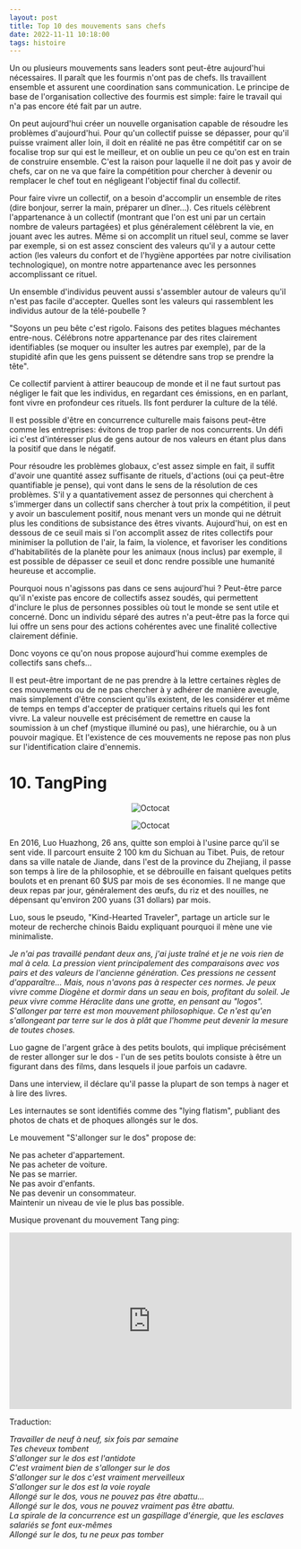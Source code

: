 ```yaml
---
layout: post
title: Top 10 des mouvements sans chefs
date: 2022-11-11 10:18:00
tags: histoire
---
```


Un ou plusieurs mouvements sans leaders sont peut-être aujourd'hui nécessaires. Il paraît que les fourmis n'ont pas de chefs. Ils travaillent ensemble et assurent une coordination sans communication. Le principe de base de l'organisation collective des fourmis est simple: faire le travail qui n'a pas encore été fait par un autre.

On peut aujourd'hui créer un nouvelle organisation capable de résoudre les problèmes d'aujourd'hui. Pour qu'un collectif puisse se dépasser, pour qu'il puisse vraiment aller loin, il doit en réalité ne pas être compétitif car on se focalise trop sur qui est le meilleur, et on oublie un peu ce qu'on est en train de construire ensemble. C'est la raison pour laquelle il ne doit pas y avoir de chefs, car on ne va que faire la compétition pour chercher à devenir ou remplacer le chef tout en négligeant l'objectif final du collectif.

Pour faire vivre un collectif, on a besoin d'accomplir un ensemble de rites (dire bonjour, serrer la main, préparer un dîner...). Ces rituels célèbrent l'appartenance à un collectif (montrant que l'on est uni par un certain nombre de valeurs partagées) et plus généralement célèbrent la vie, en jouant avec les autres. Même si on accomplit un rituel seul, comme se laver par exemple, si on est assez conscient des valeurs qu'il y a autour cette action (les valeurs du confort et de l'hygiène apportées par notre civilisation technologique), on montre notre appartenance avec les personnes accomplissant ce rituel.

Un ensemble d'individus peuvent aussi s'assembler autour de valeurs qu'il n'est pas facile d'accepter. Quelles sont les valeurs qui rassemblent les individus autour de la télé-poubelle ?

"Soyons un peu bête c'est rigolo. Faisons des petites blagues méchantes entre-nous. Célébrons notre appartenance par des rites clairement identifiables (se moquer ou insulter les autres par exemple), par de la stupidité afin que les gens puissent se détendre sans trop se prendre la tête".

Ce collectif parvient à attirer beaucoup de monde et il ne faut surtout pas négliger le fait que les individus, en regardant ces émissions, en en parlant, font vivre en profondeur ces rituels. Ils font perdurer la culture de la télé.

Il est possible d'être en concurrence culturelle mais faisons peut-être comme les entreprises: évitons de trop parler de nos concurrents. Un défi ici c'est d'intéresser plus de gens autour de nos valeurs en étant plus dans la positif que dans le négatif.

Pour résoudre les problèmes globaux, c'est assez simple en fait, il suffit d'avoir une quantité assez suffisante de rituels, d'actions (oui ça peut-être quantifiable je pense), qui vont dans le sens de la résolution de ces problèmes. S'il y a quantativement assez de personnes qui cherchent à s'immerger dans un collectif sans chercher à tout prix la compétition, il peut y avoir un basculement positif, nous menant vers un monde qui ne détruit plus les conditions de subsistance des êtres vivants. Aujourd'hui, on est en dessous de ce seuil mais si l'on accomplit assez de rites collectifs pour minimiser la pollution de l'air, la faim, la violence, et favoriser les conditions d'habitabilités de la planète pour les animaux (nous inclus) par exemple, il est possible de dépasser ce seuil et donc rendre possible une humanité heureuse et accomplie.

Pourquoi nous n'agissons pas dans ce sens aujourd'hui ? Peut-être parce qu'il n'existe pas encore de collectifs assez soudés, qui permettent d'inclure le plus de personnes possibles où tout le monde se sent utile et concerné. Donc un individu séparé des autres n'a peut-être pas la force qui lui offre un sens pour des actions cohérentes avec une finalité collective clairement définie.

Donc voyons ce qu'on nous propose aujourd'hui comme exemples de collectifs sans chefs...

Il est peut-être important de ne pas prendre à la lettre certaines règles de ces mouvements ou de ne pas chercher à y adhérer de manière aveugle, mais simplement d'être conscient qu'ils existent, de les considérer et même de temps en temps d'accepter de pratiquer certains rituels qui les font vivre. La valeur nouvelle est précisément de remettre en cause la soumission à un chef (mystique illuminé ou pas), une hiérarchie, ou à un pouvoir magique. Et l'existence de ces mouvements ne repose pas non plus sur l'identification claire d'ennemis.

# 10. TangPing

<span style="display:block;text-align:center">![Octocat]({{site.baseurl}}/assets/img/lie-flat-blog-1.jpg)</span>

<span style="display:block;text-align:center">![Octocat]({{site.baseurl}}/assets/img/lying-flat.jpg)</span>

En 2016, Luo Huazhong, 26 ans, quitte son emploi à l'usine parce qu'il se sent vide. Il parcourt ensuite 2 100 km du Sichuan au Tibet. Puis, de retour dans sa ville natale de Jiande, dans l'est de la province du Zhejiang, il passe son temps à lire de la philosophie, et se débrouille en faisant quelques petits boulots et en prenant 60 $US par mois de ses économies. Il ne mange que deux repas par jour, généralement des œufs, du riz et des nouilles, ne dépensant qu'environ 200 yuans (31 dollars) par mois.

Luo, sous le pseudo, "Kind-Hearted Traveler", partage un article sur le moteur de recherche chinois Baidu expliquant pourquoi il mène une vie minimaliste.

<em>Je n'ai pas travaillé pendant deux ans, j'ai juste traîné et je ne vois rien de mal à cela. La pression vient principalement des comparaisons avec vos pairs et des valeurs de l'ancienne génération. Ces pressions ne cessent d'apparaître… Mais, nous n'avons pas à respecter ces normes. Je peux vivre comme Diogène et dormir dans un seau en bois, profitant du soleil. Je peux vivre comme Héraclite dans une grotte, en pensant au "logos". S'allonger par terre est mon mouvement philosophique. Ce n'est qu'en s'allongeant par terre sur le dos à plât que l'homme peut devenir la mesure de toutes choses.</em>

Luo gagne de l'argent grâce à des petits boulots, qui implique précisément de rester allonger sur le dos - l'un de ses petits boulots consiste à être un figurant dans des films, dans lesquels il joue parfois un cadavre.

Dans une interview, il déclare qu'il passe la plupart de son temps à nager et à lire des livres.

Les internautes se sont identifiés comme des "lying flatism", publiant des photos de chats et de phoques allongés sur le dos.

Le mouvement "S'allonger sur le dos" propose de:

Ne pas acheter d'appartement.<br />
Ne pas acheter de voiture.<br />
Ne pas se marrier.<br />
Ne pas avoir d'enfants.<br />
Ne pas devenir un consommateur.<br />
Maintenir un niveau de vie le plus bas possible.<br />

Musique provenant du mouvement Tang ping:

<p style="text-align:center"><iframe width="100%" height="315" src="https://www.youtube.com/embed/corZx0a1yRU" frameborder="0" allowfullscreen></iframe></p>

Traduction:

<em>Travailler de neuf à neuf, six fois par semaine</em><br />
<em>Tes cheveux tombent</em><br />
<em>S'allonger sur le dos est l'antidote</em><br />
<em>C'est vraiment bien de s'allonger sur le dos</em><br />
<em>S'allonger sur le dos c'est vraiment merveilleux</em><br />
<em>S'allonger sur le dos est la voie royale</em><br />
<em>Allongé sur le dos, vous ne pouvez pas être abattu…</em><br />
<em>Allongé sur le dos, vous ne pouvez vraiment pas être abattu.</em><br />
<em>La spirale de la concurrence est un gaspillage d'énergie, que les esclaves salariés se font eux-mêmes</em><br />
<em>Allongé sur le dos, tu ne peux pas tomber</em>
